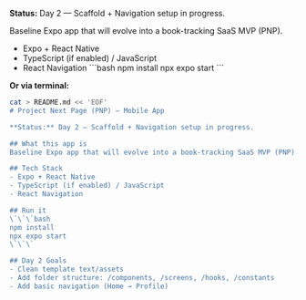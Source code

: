**Status:** Day 2 — Scaffold + Navigation setup in progress.

Baseline Expo app that will evolve into a book-tracking SaaS MVP (PNP).

- Expo + React Native
- TypeScript (if enabled) / JavaScript
- React Navigation
\`\`\`bash
npm install
npx expo start
\`\`\`

**Or via terminal:**
```bash
cat > README.md << 'EOF'
# Project Next Page (PNP) — Mobile App

**Status:** Day 2 — Scaffold + Navigation setup in progress.

## What this app is
Baseline Expo app that will evolve into a book-tracking SaaS MVP (PNP).

## Tech Stack
- Expo + React Native
- TypeScript (if enabled) / JavaScript
- React Navigation

## Run it
\`\`\`bash
npm install
npx expo start
\`\`\`

## Day 2 Goals
- Clean template text/assets
- Add folder structure: /components, /screens, /hooks, /constants
- Add basic navigation (Home → Profile)
